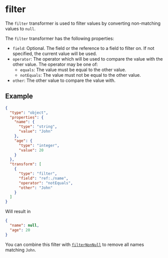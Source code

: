 # filter

The `filter` transformer is used to filter values by converting
non-matching values to `null`.

The `filter` transformer has the following properties:

- `field`: Optional. The field or the reference to a field to filter on.
  If not specified, the current value will be used.
- `operator`: The operator which will be used to compare the value with the other value.
  The operator may be one of:
  - `equals`: The value must be equal to the other value.
  - `notEquals`: The value must not be equal to the other value.
- `other`: The other value to compare the value with.

## Example

```json
{
  "type": "object",
  "properties": {
    "name": {
      "type": "string",
      "value": "John"
    },
    "age": {
      "type": "integer",
      "value": 20
    }
  },
  "transform": [
    {
      "type": "filter",
      "field": "ref:./name",
      "operator": "notEquals",
      "other": "John"
    }
  ]
}
```

Will result in

```json
{
  "name": null,
  "age": 20
}
```

You can combine this filter with [`filterNonNull`](filterNonNull.md) to remove
all names matching `John`.
